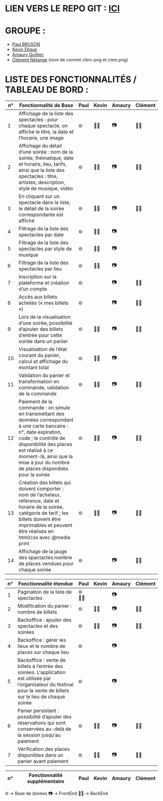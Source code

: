 # LIEN VERS LE REPO GIT : [ICI](https://github.com/EtiqueKevin/NRV-Atelier-web-1)

# GROUPE :
- [Paul BRUSON](https://github.com/Dr-J-Watson)
- [Kevin Etique](https://github.com/EtiqueKevin)
- [Amaury Quilliec](https://github.com/Aliec-AQ)
- [Clément Nétange](https://github.com/clem-png) (nom de commit clem-png et clem.png)

# LISTE DES FONCTIONNALITÉS / TABLEAU DE BORD :

| n° | Fonctionnalité de Base | Paul | Kevin | Amaury | Clément |
|----|----------------|------|-------|--------|---------|
|1| Affichage de la liste des spectacles : pour chaque spectacle, on affiche le titre, la date et l’horaire, une image | 🌐 | 🥷🏻 | 📷 | 🥷🏻 |
|2| Affichage du détail d’une soirée : nom de la soirée, thématique, date et horaire, lieu, tarifs, ainsi que la liste des spectacles : titre, artistes, description, style de musique, vidéo | 🌐 | 🥷🏻 | 📷 | 🥷🏻 |
|3| En cliquant sur un spectacle dans la liste, le détail de la soirée correspondante est affiché | 🌐 | 🥷🏻 | 📷 | 🥷🏻 |
|4| Filtrage de la liste des spectacles par date | 🌐 | 🥷🏻 | 📷 |  |
|5| Filtrage de la liste des spectacles par style de musique | 🌐 | 🥷🏻 | 📷 |  |
|6| Filtrage de la liste des spectacles par lieu | 🌐 | 🥷🏻 | 📷 |  |
|7| Inscription sur la plateforme et création d’un compte | 🌐 |  | 📷 | 🥷🏻 |
|8| Accès aux billets achetés (« mes billets ») | 🌐 |  | 📷 | 🥷🏻 |
|9| Lors de la visualisation d’une soirée, possibilité d’ajouter des billets d’entrée pour cette soirée dans un panier | 🌐 | 🥷🏻 | 📷 | 🥷🏻 |
|10| Visualisation de l’état courant du panier, calcul et affichage du montant total | 🌐 | 🥷🏻 | 📷 |  |
|11| Validation du panier et transformation en commande, validation de la commande | 🌐 | 🥷🏻 | 📷 | 🥷🏻 |
|12| Paiement de la commande : on simule en transmettant des données correspondant à une carte bancaire : n°, date expiration, code ; le contrôle de disponibilité des places est réalisé à ce moment-là, ainsi que la mise à jour du nombre de places disponibles pour la soirée | 🌐 | 🥷🏻 | 📷 | 🥷🏻 |
|13| Création des billets qui doivent comporter : nom de l’acheteur, référence, date et horaire de la soirée, catégorie de tarif ; les billets doivent être imprimables et peuvent être réalisés en html/css avec @media print | 🌐 | 🥷🏻 | 📷 | 🥷🏻 |
|14| Affichage de la jauge des spactacles:nombre de places vendues pour chaque soirée | 🌐 |  | 📷 | 🥷🏻 |

|n°|Fonctionnalité étendue | Paul | Kevin | Amaury | Clément |
|----|----------------|------|-------|--------|---------|
|1| Pagination de la liste de spectacles | 🌐 🥷🏻 |  | 📷 |  |
|2| Modification du panier : nombre de billets | 🌐 | 🥷🏻 | 📷 | 🥷🏻 |
|3| Backoffice : ajouter des spectacles et des soirées | 🌐 | 🥷🏻 | 📷 | 🥷🏻 |
|4| Backoffice : gérer les lieux et le nombre de places sur chaque lieu | 🌐 |  | 📷 |  |
|5| Backoffice : vente de billets à l’entrée des soirées. L‘application est utilisée par l’organisateur du festival pour la vente de billets sur le lieu de chaque soirée | 🌐 |  | 📷 |  |
|6| Panier persistant : possibilité d’ajouter des réservations qui sont conservées au-delà de la session jusqu’au paiement | 🌐 | 🥷🏻 | 📷 | 🥷🏻 |
|7| Vérification des places disponibles dans un panier avant paiement | 🌐 | 🥷🏻 | 📷 | 🥷🏻 |

| n° |Fonctionnalité supplémentaire | Paul | Kevin | Amaury | Clément |
|----|----------------|------|-------|--------|---------|

🌐 -> Base de donées
📷 -> FrontEnd
🥷🏻 -> BackEnd

